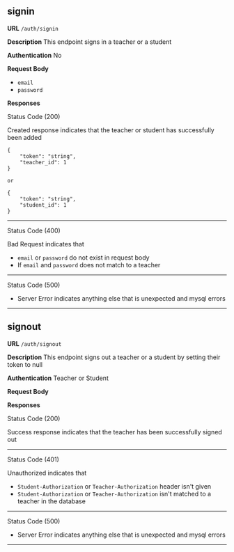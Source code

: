 ## signin

**URL** `/auth/signin`

**Description** This endpoint signs in a teacher or a student

**Authentication** No

**Request Body**

- `email`
- `password`

**Responses**

Status Code (200)

Created response indicates that the teacher or student has successfully been added

    {
        "token": "string",
        "teacher_id": 1
    }

    or

    {
        "token": "string",
        "student_id": 1
    }

---

Status Code (400)

Bad Request indicates that

- `email` or `password` do not exist in request body
- If `email` and `password` does not match to a teacher

---

Status Code (500)

- Server Error indicates anything else that is unexpected and mysql errors

---

## signout

**URL** `/auth/signout`

**Description** This endpoint signs out a teacher or a student by setting their token to null

**Authentication** Teacher or Student

**Request Body**

**Responses**

Status Code (200)

Success response indicates that the teacher has been successfully signed out

---

Status Code (401)

Unauthorized indicates that

- `Student-Authorization` or `Teacher-Authorization` header isn't given
- `Student-Authorization` or `Teacher-Authorization` isn't matched to a teacher in the database

---

Status Code (500)

- Server Error indicates anything else that is unexpected and mysql errors

---
